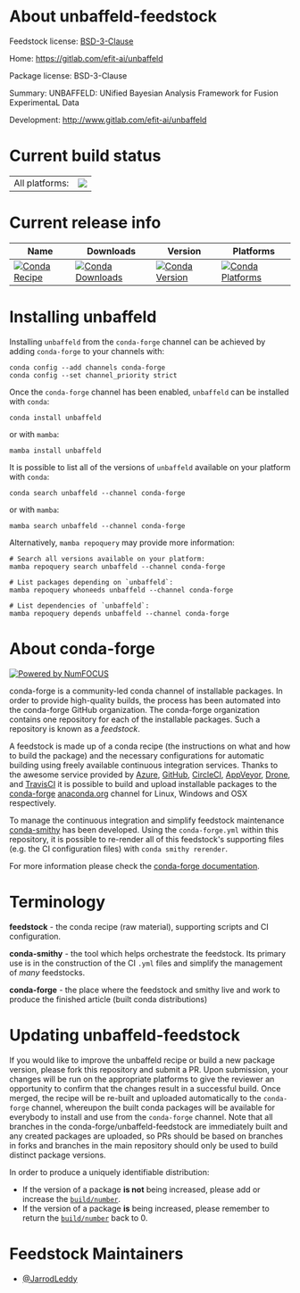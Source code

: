 About unbaffeld-feedstock
=========================

Feedstock license: [BSD-3-Clause](https://github.com/conda-forge/unbaffeld-feedstock/blob/main/LICENSE.txt)

Home: https://gitlab.com/efit-ai/unbaffeld

Package license: BSD-3-Clause

Summary: UNBAFFELD: UNified Bayesian Analysis Framework for Fusion ExperimentaL Data

Development: http://www.gitlab.com/efit-ai/unbaffeld

Current build status
====================


<table><tr><td>All platforms:</td>
    <td>
      <a href="https://dev.azure.com/conda-forge/feedstock-builds/_build/latest?definitionId=20066&branchName=main">
        <img src="https://dev.azure.com/conda-forge/feedstock-builds/_apis/build/status/unbaffeld-feedstock?branchName=main">
      </a>
    </td>
  </tr>
</table>

Current release info
====================

| Name | Downloads | Version | Platforms |
| --- | --- | --- | --- |
| [![Conda Recipe](https://img.shields.io/badge/recipe-unbaffeld-green.svg)](https://anaconda.org/conda-forge/unbaffeld) | [![Conda Downloads](https://img.shields.io/conda/dn/conda-forge/unbaffeld.svg)](https://anaconda.org/conda-forge/unbaffeld) | [![Conda Version](https://img.shields.io/conda/vn/conda-forge/unbaffeld.svg)](https://anaconda.org/conda-forge/unbaffeld) | [![Conda Platforms](https://img.shields.io/conda/pn/conda-forge/unbaffeld.svg)](https://anaconda.org/conda-forge/unbaffeld) |

Installing unbaffeld
====================

Installing `unbaffeld` from the `conda-forge` channel can be achieved by adding `conda-forge` to your channels with:

```
conda config --add channels conda-forge
conda config --set channel_priority strict
```

Once the `conda-forge` channel has been enabled, `unbaffeld` can be installed with `conda`:

```
conda install unbaffeld
```

or with `mamba`:

```
mamba install unbaffeld
```

It is possible to list all of the versions of `unbaffeld` available on your platform with `conda`:

```
conda search unbaffeld --channel conda-forge
```

or with `mamba`:

```
mamba search unbaffeld --channel conda-forge
```

Alternatively, `mamba repoquery` may provide more information:

```
# Search all versions available on your platform:
mamba repoquery search unbaffeld --channel conda-forge

# List packages depending on `unbaffeld`:
mamba repoquery whoneeds unbaffeld --channel conda-forge

# List dependencies of `unbaffeld`:
mamba repoquery depends unbaffeld --channel conda-forge
```


About conda-forge
=================

[![Powered by
NumFOCUS](https://img.shields.io/badge/powered%20by-NumFOCUS-orange.svg?style=flat&colorA=E1523D&colorB=007D8A)](https://numfocus.org)

conda-forge is a community-led conda channel of installable packages.
In order to provide high-quality builds, the process has been automated into the
conda-forge GitHub organization. The conda-forge organization contains one repository
for each of the installable packages. Such a repository is known as a *feedstock*.

A feedstock is made up of a conda recipe (the instructions on what and how to build
the package) and the necessary configurations for automatic building using freely
available continuous integration services. Thanks to the awesome service provided by
[Azure](https://azure.microsoft.com/en-us/services/devops/), [GitHub](https://github.com/),
[CircleCI](https://circleci.com/), [AppVeyor](https://www.appveyor.com/),
[Drone](https://cloud.drone.io/welcome), and [TravisCI](https://travis-ci.com/)
it is possible to build and upload installable packages to the
[conda-forge](https://anaconda.org/conda-forge) [anaconda.org](https://anaconda.org/)
channel for Linux, Windows and OSX respectively.

To manage the continuous integration and simplify feedstock maintenance
[conda-smithy](https://github.com/conda-forge/conda-smithy) has been developed.
Using the ``conda-forge.yml`` within this repository, it is possible to re-render all of
this feedstock's supporting files (e.g. the CI configuration files) with ``conda smithy rerender``.

For more information please check the [conda-forge documentation](https://conda-forge.org/docs/).

Terminology
===========

**feedstock** - the conda recipe (raw material), supporting scripts and CI configuration.

**conda-smithy** - the tool which helps orchestrate the feedstock.
                   Its primary use is in the construction of the CI ``.yml`` files
                   and simplify the management of *many* feedstocks.

**conda-forge** - the place where the feedstock and smithy live and work to
                  produce the finished article (built conda distributions)


Updating unbaffeld-feedstock
============================

If you would like to improve the unbaffeld recipe or build a new
package version, please fork this repository and submit a PR. Upon submission,
your changes will be run on the appropriate platforms to give the reviewer an
opportunity to confirm that the changes result in a successful build. Once
merged, the recipe will be re-built and uploaded automatically to the
`conda-forge` channel, whereupon the built conda packages will be available for
everybody to install and use from the `conda-forge` channel.
Note that all branches in the conda-forge/unbaffeld-feedstock are
immediately built and any created packages are uploaded, so PRs should be based
on branches in forks and branches in the main repository should only be used to
build distinct package versions.

In order to produce a uniquely identifiable distribution:
 * If the version of a package **is not** being increased, please add or increase
   the [``build/number``](https://docs.conda.io/projects/conda-build/en/latest/resources/define-metadata.html#build-number-and-string).
 * If the version of a package **is** being increased, please remember to return
   the [``build/number``](https://docs.conda.io/projects/conda-build/en/latest/resources/define-metadata.html#build-number-and-string)
   back to 0.

Feedstock Maintainers
=====================

* [@JarrodLeddy](https://github.com/JarrodLeddy/)

